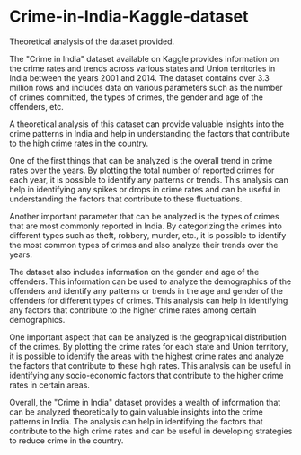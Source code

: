 # Crime-in-India-Kaggle-dataset
Theoretical analysis of the dataset provided. 

The "Crime in India" dataset available on Kaggle provides information on the crime rates and trends across various states and Union territories in India between the years 2001 and 2014. The dataset contains over 3.3 million rows and includes data on various parameters such as the number of crimes committed, the types of crimes, the gender and age of the offenders, etc. 

A theoretical analysis of this dataset can provide valuable insights into the crime patterns in India and help in understanding the factors that contribute to the high crime rates in the country. 

One of the first things that can be analyzed is the overall trend in crime rates over the years. By plotting the total number of reported crimes for each year, it is possible to identify any patterns or trends. This analysis can help in identifying any spikes or drops in crime rates and can be useful in understanding the factors that contribute to these fluctuations. 

Another important parameter that can be analyzed is the types of crimes that are most commonly reported in India. By categorizing the crimes into different types such as theft, robbery, murder, etc., it is possible to identify the most common types of crimes and also analyze their trends over the years. 

The dataset also includes information on the gender and age of the offenders. This information can be used to analyze the demographics of the offenders and identify any patterns or trends in the age and gender of the offenders for different types of crimes. This analysis can help in identifying any factors that contribute to the higher crime rates among certain demographics. 

One important aspect that can be analyzed is the geographical distribution of the crimes. By plotting the crime rates for each state and Union territory, it is possible to identify the areas with the highest crime rates and analyze the factors that contribute to these high rates. This analysis can be useful in identifying any socio-economic factors that contribute to the higher crime rates in certain areas. 

Overall, the "Crime in India" dataset provides a wealth of information that can be analyzed theoretically to gain valuable insights into the crime patterns in India. The analysis can help in identifying the factors that contribute to the high crime rates and can be useful in developing strategies to reduce crime in the country. 
